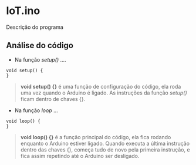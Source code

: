 # IoT.ino

Descrição do programa

## Análise do código

- Na função *setup()* ....

```
void setup() {
}
```

> **void setup() {}** é uma função de configuração do código, ela roda uma vez quando o Arduino é ligado. As instruções da função *setup()* ficam dentro de chaves {}.

- Na função *loop* ...

```
void loop() {
}
```

> **void loop() {}** é a função principal do código, ela fica rodando enquanto o Arduino estiver ligado. Quando executa a última instrução dentro das chaves {}, começa tudo de novo pela primeira instrução, e fica assim repetindo até o Arduino ser desligado.
